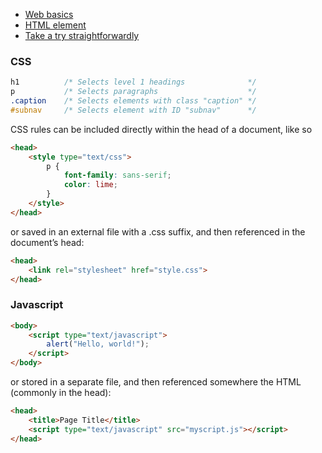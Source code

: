 * [Web basics](https://alignedleft.com/tutorials/d3/fundamentals)
* [HTML element](https://en.wikipedia.org/wiki/HTML_element)
* [Take a try straightforwardly ](https://beta.observablehq.com/playground)
### CSS
```css
h1          /* Selects level 1 headings              */
p           /* Selects paragraphs                    */
.caption    /* Selects elements with class "caption" */
#subnav     /* Selects element with ID "subnav"      */
```

CSS rules can be included directly within the head of a document, like so
```html
<head>
    <style type="text/css">
        p {
            font-family: sans-serif;
            color: lime;
        }
    </style>
</head>
```
or saved in an external file with a .css suffix, and then referenced in the document’s head:
```html
<head>
    <link rel="stylesheet" href="style.css">
</head>
```
### Javascript

```html
<body>
    <script type="text/javascript">
        alert("Hello, world!");
    </script>
</body>
```
or stored in a separate file, and then referenced somewhere the HTML (commonly in the head):

```html
<head>
    <title>Page Title</title>
    <script type="text/javascript" src="myscript.js"></script>
</head>
```
